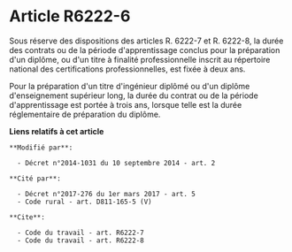 # Article R6222-6

Sous réserve des dispositions des articles R. 6222-7 et R. 6222-8, la durée des contrats ou de la période d'apprentissage
conclus pour la préparation d'un diplôme, ou d'un titre à finalité professionnelle inscrit au répertoire national des
certifications professionnelles, est fixée à deux ans. 

Pour la préparation d'un titre d'ingénieur diplômé ou d'un diplôme d'enseignement supérieur long, la durée du contrat ou de
la période d'apprentissage est portée à trois ans, lorsque telle est la durée réglementaire de préparation du diplôme.

**Liens relatifs à cet article**

	**Modifié par**:

	  - Décret n°2014-1031 du 10 septembre 2014 - art. 2

	**Cité par**:

	  - Décret n°2017-276 du 1er mars 2017 - art. 5
	  - Code rural - art. D811-165-5 (V)

	**Cite**:

	  - Code du travail - art. R6222-7
	  - Code du travail - art. R6222-8
